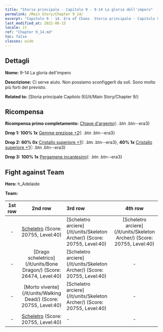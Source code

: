 ```yaml
---
title: "Storia principale - Capitolo 9 - 9-14 La gloria dell'impero"
permalink: /Main Story/Chapter 9_14/
excerpt: "Capitolo 9 - 14. Era of Chaos  Storia principale - Capitolo 9_14. 9-14 La gloria dell'impero"
last_modified_at: 2021-06-15
locale: it
ref: "Chapter 9_14.md"
toc: false
classes: wide
---
```


## Dettagli

 **Nome:** 9-14 La gloria dell'impero

 **Descrizione:** Ci serve aiuto. Non possiamo sconfiggerli da soli. Sono molto più forti del previsto.

 **Related to:** [Storia principale Capitolo 9](/it/Main Story/Chapter 9/)

## Ricompensa

 **Ricompensa primo completamento:** [Chiave d'argento](/ItemsIT/con_693/){: .btn .btn--era3}

 **Drop 1:** **100% 1x** [Gemme preziose +2](/ItemsIT/mat_30/){: .btn .btn--era3}

 **Drop 2:** **60% 0x** [Cristallo superiore +1](/ItemsIT/mat_24/){: .btn .btn--era3}, **40% 1x** [Cristallo superiore +1](/ItemsIT/mat_24/){: .btn .btn--era3}

 **Drop 3:** **100% 1x** [Pergamene incantesimi](/ItemsIT/con_694/){: .btn .btn--era3}


## Fight against Team
 **Hero:** h_Adelaide

 **Team:**


  | 1st row | 2nd row | 3rd row | 4th row |
  |:----:|:----:|:----|:----:|
  | - | [Scheletro](/it/units/Skeleton/) (Score: 20755, Level:40)  | [Scheletro arciere](/it/units/Skeleton Archer/) (Score: 20755, Level:40)  | [Scheletro arciere](/it/units/Skeleton Archer/) (Score: 20755, Level:40)  |
  | - | [Drago scheletrico](/it/units/Bone Dragon/) (Score: 26474, Level:40)  | [Scheletro arciere](/it/units/Skeleton Archer/) (Score: 20755, Level:40)  | - |
  | - | [Morto vivente](/it/units/Walking Dead/) (Score: 20755, Level:40)  | [Scheletro arciere](/it/units/Skeleton Archer/) (Score: 20755, Level:40)  | - |
  | - | [Scheletro](/it/units/Skeleton/) (Score: 20755, Level:40)  | - | - |


